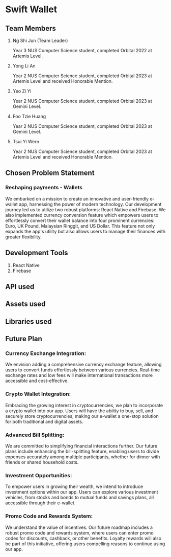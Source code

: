 # Swift Wallet


## Team Members
1) Ng Shi Jun (Team Leader)
   
   Year 3 NUS Computer Science student, completed Orbital 2022 at Artemis Level.
2) Yong Li An
   
   Year 2 NUS Computer Science student, completed Orbital 2023 at Artemis Level and received Honorable Mention.
3) Yeo Zi Yi
   
   Year 2 NUS Computer Science student, completed Orbital 2023 at Gemini Level.
4) Foo Tzie Huang
   
   Year 2 NUS Computer Science student, completed Orbital 2023 at Gemini Level.
5) Tsui Yi Wern
   
   Year 2 NUS Computer Science student, completed Orbital 2023 at Artemis Level and received Honorable Mention.


## Chosen Problem Statement
### Reshaping payments - Wallets
We embarked on a mission to create an innovative and user-friendly e-wallet app, harnessing the power of modern technology. Our development journey led us to utilize two robust platforms: React Native and Firebase. We also implemented currency conversion feature which empowers users to effortlessly convert their wallet balance into four prominent currencies: Euro, UK Pound, Malaysian Ringgit, and US Dollar. This feature not only expands the app's utility but also allows users to manage their finances with greater flexibility.


## Development Tools
1) React Native
2) Firebase


## API used


## Assets used


## Libraries used


## Future Plan
### Currency Exchange Integration:
We envision adding a comprehensive currency exchange feature, allowing users to convert funds effortlessly between various currencies. Real-time exchange rates and low fees will make international transactions more accessible and cost-effective.

### Crypto Wallet Integration:
Embracing the growing interest in cryptocurrencies, we plan to incorporate a crypto wallet into our app. Users will have the ability to buy, sell, and securely store cryptocurrencies, making our e-wallet a one-stop solution for both traditional and digital assets.

### Advanced Bill Splitting:
We are committed to simplifying financial interactions further. Our future plans include enhancing the bill-splitting feature, enabling users to divide expenses accurately among multiple participants, whether for dinner with friends or shared household costs.

### Investment Opportunities:
To empower users in growing their wealth, we intend to introduce investment options within our app. Users can explore various investment vehicles, from stocks and bonds to mutual funds and savings plans, all accessible through their e-wallet.

### Promo Code and Rewards System:
We understand the value of incentives. Our future roadmap includes a robust promo code and rewards system, where users can enter promo codes for discounts, cashback, or other benefits. Loyalty rewards will also be part of this initiative, offering users compelling reasons to continue using our app.
